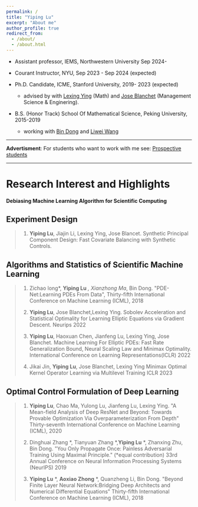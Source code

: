 ```yaml
---
permalink: /
title: "Yiping Lu"
excerpt: "About me"
author_profile: true
redirect_from: 
  - /about/
  - /about.html
---
```




- Assistant professor, IEMS, Northwestern University Sep 2024- 

- Courant Instructor, NYU, Sep 2023 - Sep 2024 (expected)

- Ph.D. Candidate, ICME, Stanford University, 2019- 2023 (expected)
  -  advised by with [Lexing Ying](https://web.stanford.edu/~lexing/) (Math) and [Jose Blanchet](https://scholar.google.com/citations?user=O24CcQQAAAAJ) (Management Science & Enginering).



- B.S. (Honor Track)  School Of Mathematical Science, Peking University, 2015-2019
  - working with [Bin Dong](http://faculty.bicmr.pku.edu.cn/~dongbin/) and [Liwei Wang](http://www.liweiwang-pku.com/) 

___

**Advertisment**: For students who want to work with me see: [Prospective students](https://docs.google.com/document/d/1PGZgc0EcAZrYt7PxAo7_jLOPztWU3Fko5gYq0bXtMnc/edit?usp=sharing)

---

# Research Interest and Highlights


#### Debiasing Machine Learning Algorithm for Scientific Computing


## Experiment Design

>  1. **Yiping Lu**, Jiajin Li, Lexing Ying, Jose Blancet. Synthetic Principal Component Design: Fast Covariate Balancing with Synthetic Controls.

  
## Algorithms and Statistics of Scientific Machine Learning

 
>  1. Zichao long*, **Yiping Lu** *, Xianzhong Ma*, Bin Dong. "PDE-Net:Learning PDEs From Data", Thirty-fifth International Conference on Machine Learning (ICML), 2018
>
>  2. **Yiping Lu**, Jose Blanchet,Lexing Ying. Sobolev Acceleration and Statistical Optimality for Learning Elliptic Equations via Gradient Descent. Neurips 2022
>  
>  3. **Yiping Lu**, Haoxuan Chen, Jianfeng Lu, Lexing Ying, Jose Blanchet. Machine Learning For Elliptic PDEs: Fast Rate Generalization Bound, Neural Scaling Law and Minimax Optimality. International Conference on Learning Representations(ICLR) 2022
>  
>  4. Jikai Jin, **Yiping Lu**, Jose Blanchet, Lexing Ying Minimax Optimal Kernel Operator Learning via Multilevel Training ICLR 2023

 
## Optimal Control Formulation of Deep Learning


>  1. **Yiping Lu**, Chao Ma, Yulong Lu, Jianfeng Lu, Lexing Ying. "A Mean-field Analysis of Deep ResNet and Beyond: Towards Provable Optimization Via Overparameterization From Depth" Thirty-seventh International Conference on Machine Learning (ICML), 2020
>  
>  2. Dinghuai Zhang *, Tianyuan Zhang *,**Yiping Lu** *, Zhanxing Zhu, Bin Dong. "You Only Propagate Once: Painless Adversarial Training Using Maximal Principle." (*equal contribution) 33rd Annual Conference on Neural Information Processing Systems (NeurIPS) 2019
>  
>  3. **Yiping Lu** *, **Aoxiao Zhong** *, Quanzheng Li, Bin Dong. "Beyond Finite Layer Neural Network:Bridging Deep Architects and Numerical Differential Equations" Thirty-fifth International Conference on Machine Learning (ICML), 2018

